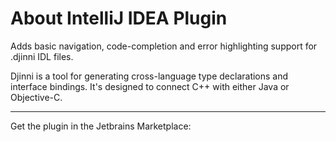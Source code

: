 # About IntelliJ IDEA Plugin

Adds basic navigation, code-completion and error highlighting support for .djinni IDL files.

Djinni is a tool for generating cross-language type declarations and interface bindings. It's designed to connect C++ with either Java or Objective-C.

---

Get the plugin in the Jetbrains Marketplace:

<script defer src="https://plugins.jetbrains.com/assets/scripts/mp-widget.js"></script>